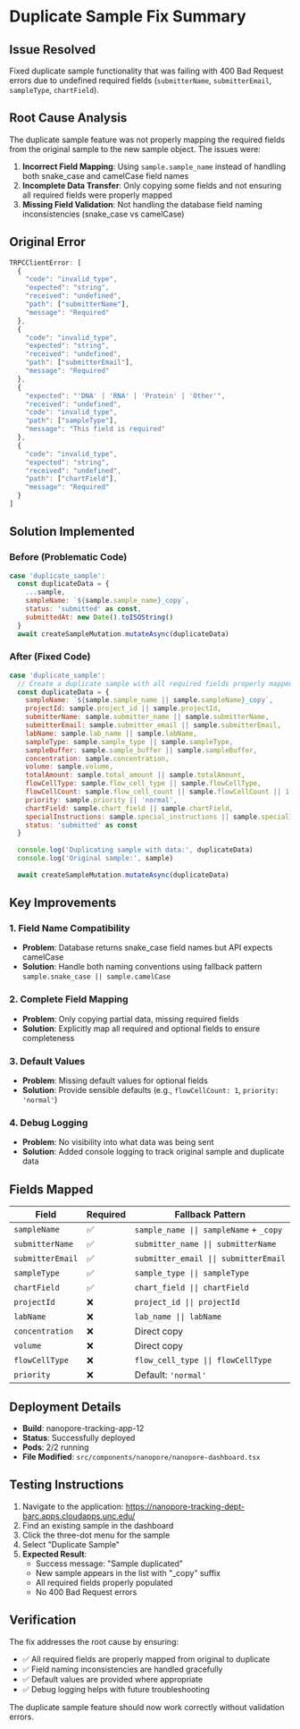 # Duplicate Sample Fix Summary

## Issue Resolved
Fixed duplicate sample functionality that was failing with 400 Bad Request errors due to undefined required fields (`submitterName`, `submitterEmail`, `sampleType`, `chartField`).

## Root Cause Analysis
The duplicate sample feature was not properly mapping the required fields from the original sample to the new sample object. The issues were:

1. **Incorrect Field Mapping**: Using `sample.sample_name` instead of handling both snake_case and camelCase field names
2. **Incomplete Data Transfer**: Only copying some fields and not ensuring all required fields were properly mapped
3. **Missing Field Validation**: Not handling the database field naming inconsistencies (snake_case vs camelCase)

## Original Error
```javascript
TRPCClientError: [
  {
    "code": "invalid_type",
    "expected": "string", 
    "received": "undefined",
    "path": ["submitterName"],
    "message": "Required"
  },
  {
    "code": "invalid_type",
    "expected": "string",
    "received": "undefined", 
    "path": ["submitterEmail"],
    "message": "Required"
  },
  {
    "expected": "'DNA' | 'RNA' | 'Protein' | 'Other'",
    "received": "undefined",
    "code": "invalid_type",
    "path": ["sampleType"],
    "message": "This field is required"
  },
  {
    "code": "invalid_type",
    "expected": "string",
    "received": "undefined",
    "path": ["chartField"], 
    "message": "Required"
  }
]
```

## Solution Implemented

### Before (Problematic Code)
```javascript
case 'duplicate_sample':
  const duplicateData = {
    ...sample,
    sampleName: `${sample.sample_name}_copy`,
    status: 'submitted' as const,
    submittedAt: new Date().toISOString()
  }
  await createSampleMutation.mutateAsync(duplicateData)
```

### After (Fixed Code)
```javascript
case 'duplicate_sample':
  // Create a duplicate sample with all required fields properly mapped
  const duplicateData = {
    sampleName: `${sample.sample_name || sample.sampleName}_copy`,
    projectId: sample.project_id || sample.projectId,
    submitterName: sample.submitter_name || sample.submitterName,
    submitterEmail: sample.submitter_email || sample.submitterEmail,
    labName: sample.lab_name || sample.labName,
    sampleType: sample.sample_type || sample.sampleType,
    sampleBuffer: sample.sample_buffer || sample.sampleBuffer,
    concentration: sample.concentration,
    volume: sample.volume,
    totalAmount: sample.total_amount || sample.totalAmount,
    flowCellType: sample.flow_cell_type || sample.flowCellType,
    flowCellCount: sample.flow_cell_count || sample.flowCellCount || 1,
    priority: sample.priority || 'normal',
    chartField: sample.chart_field || sample.chartField,
    specialInstructions: sample.special_instructions || sample.specialInstructions,
    status: 'submitted' as const
  }
  
  console.log('Duplicating sample with data:', duplicateData)
  console.log('Original sample:', sample)
  
  await createSampleMutation.mutateAsync(duplicateData)
```

## Key Improvements

### 1. Field Name Compatibility
- **Problem**: Database returns snake_case field names but API expects camelCase
- **Solution**: Handle both naming conventions using fallback pattern `sample.snake_case || sample.camelCase`

### 2. Complete Field Mapping
- **Problem**: Only copying partial data, missing required fields
- **Solution**: Explicitly map all required and optional fields to ensure completeness

### 3. Default Values
- **Problem**: Missing default values for optional fields
- **Solution**: Provide sensible defaults (e.g., `flowCellCount: 1`, `priority: 'normal'`)

### 4. Debug Logging
- **Problem**: No visibility into what data was being sent
- **Solution**: Added console logging to track original sample and duplicate data

## Fields Mapped
| Field | Required | Fallback Pattern |
|-------|----------|------------------|
| `sampleName` | ✅ | `sample_name \|\| sampleName` + `_copy` |
| `submitterName` | ✅ | `submitter_name \|\| submitterName` |
| `submitterEmail` | ✅ | `submitter_email \|\| submitterEmail` |
| `sampleType` | ✅ | `sample_type \|\| sampleType` |
| `chartField` | ✅ | `chart_field \|\| chartField` |
| `projectId` | ❌ | `project_id \|\| projectId` |
| `labName` | ❌ | `lab_name \|\| labName` |
| `concentration` | ❌ | Direct copy |
| `volume` | ❌ | Direct copy |
| `flowCellType` | ❌ | `flow_cell_type \|\| flowCellType` |
| `priority` | ❌ | Default: `'normal'` |

## Deployment Details
- **Build**: nanopore-tracking-app-12
- **Status**: Successfully deployed
- **Pods**: 2/2 running
- **File Modified**: `src/components/nanopore/nanopore-dashboard.tsx`

## Testing Instructions
1. Navigate to the application: https://nanopore-tracking-dept-barc.apps.cloudapps.unc.edu/
2. Find an existing sample in the dashboard
3. Click the three-dot menu for the sample
4. Select "Duplicate Sample"
5. **Expected Result**: 
   - Success message: "Sample duplicated"
   - New sample appears in the list with "_copy" suffix
   - All required fields properly populated
   - No 400 Bad Request errors

## Verification
The fix addresses the root cause by ensuring:
- ✅ All required fields are properly mapped from original to duplicate
- ✅ Field naming inconsistencies are handled gracefully
- ✅ Default values are provided where appropriate
- ✅ Debug logging helps with future troubleshooting

The duplicate sample feature should now work correctly without validation errors. 